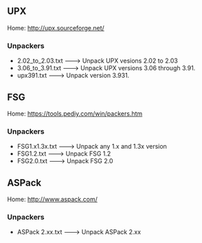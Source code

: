 
## UPX
Home: http://upx.sourceforge.net/

### Unpackers

- 2.02_to_2.03.txt ---> Unpack UPX vesions 2.02 to 2.03
- 3.06_to_3.91.txt ---> Unpack UPX versions 3.06 through 3.91.
- upx391.txt ---> Unpack version 3.931.


## FSG
Home: https://tools.pediy.com/win/packers.htm

### Unpackers
- FSG1.x1.3x.txt ---> Unpack any 1.x and 1.3x version
- FSG1.2.txt ---> Unpack FSG 1.2
- FSG2.0.txt ---> Unpack FSG 2.0


## ASPack
Home: http://www.aspack.com/

### Unpackers
- ASPack 2.xx.txt ---> Unpack ASPack 2.xx



